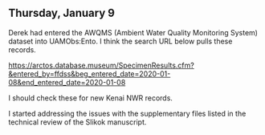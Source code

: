 ## Thursday, January 9

Derek had entered the AWQMS (Ambient Water Quality Monitoring System) dataset into UAMObs:Ento.  I think the search URL below pulls these records.

https://arctos.database.museum/SpecimenResults.cfm?&entered_by=ffdss&beg_entered_date=2020-01-08&end_entered_date=2020-01-08

I should check these for new Kenai NWR records.

I started addressing the issues with the supplementary files listed in the technical review of the Slikok manuscript.

